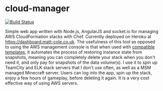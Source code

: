# cloud-manager
[![Build Status](https://travis-ci.org/mattwcole/cloud-manager.svg?branch=master)](https://travis-ci.org/mattwcole/cloud-manager)

Simple web app written with Node.js, AngularJS and socket.io for managing AWS CloudFormation stacks with Chef. Currently deployed on Heroku at https://dashboard.matt-cole.co.uk. The usefulness of this tool as opposed to using the AWS management console is that when used with [compatible templates](https://github.com/mattwcole/cfn-templates), it automates the process of restoring instance state from snapshots, meaning you can completely delete your stack when you don't need it, and only pay for snapshots of the data volume(s). I use it to spin up TeamCity and ELK stack servers that I don't use often, as well as a MSM managed Minecraft server. Users can log into the app, spin up the stack, enjoy a few hours of gameplay, before deleting it again. It is a very cost effective way of using AWS servers.


